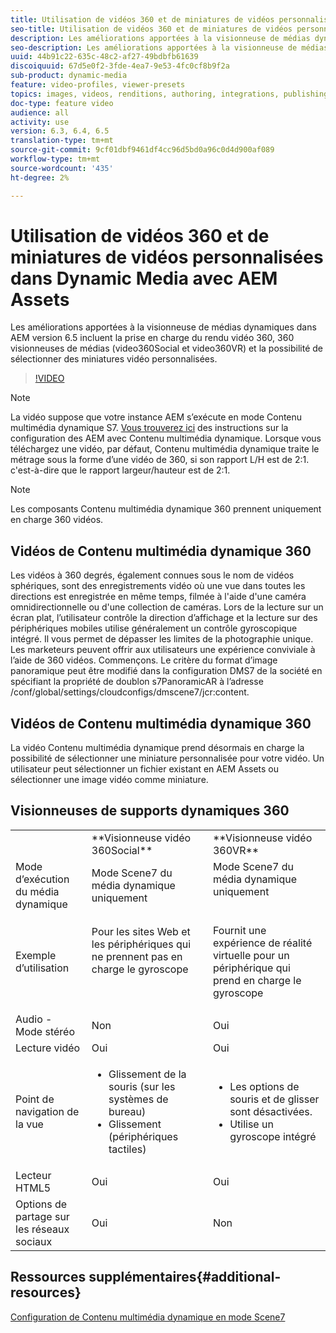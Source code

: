 ```yaml
---
title: Utilisation de vidéos 360 et de miniatures de vidéos personnalisées dans Dynamic Media avec AEM Assets
seo-title: Utilisation de vidéos 360 et de miniatures de vidéos personnalisées dans Dynamic Media avec AEM Assets
description: Les améliorations apportées à la visionneuse de médias dynamiques dans AEM version 6.5 incluent la prise en charge du rendu vidéo 360, 360 visionneuses de médias (video360Social et video360VR) et la possibilité de sélectionner des miniatures vidéo personnalisées.
seo-description: Les améliorations apportées à la visionneuse de médias dynamiques dans AEM version 6.5 incluent la prise en charge du rendu vidéo 360, 360 visionneuses de médias (video360Social et video360VR) et la possibilité de sélectionner des miniatures vidéo personnalisées.
uuid: 44b91c22-635c-48c2-af27-49bdbfb61639
discoiquuid: 67d5e0f2-3fde-4ea7-9e53-4fc0cf8b9f2a
sub-product: dynamic-media
feature: video-profiles, viewer-presets
topics: images, videos, renditions, authoring, integrations, publishing, metadata
doc-type: feature video
audience: all
activity: use
version: 6.3, 6.4, 6.5
translation-type: tm+mt
source-git-commit: 9cf01dbf9461df4cc96d5bd0a96c0d4d900af089
workflow-type: tm+mt
source-wordcount: '435'
ht-degree: 2%

---
```



# Utilisation de vidéos 360 et de miniatures de vidéos personnalisées dans Dynamic Media avec AEM Assets

Les améliorations apportées à la visionneuse de médias dynamiques dans AEM version 6.5 incluent la prise en charge du rendu vidéo 360, 360 visionneuses de médias (video360Social et video360VR) et la possibilité de sélectionner des miniatures vidéo personnalisées.

>[!VIDEO](https://video.tv.adobe.com/v/26391?quality=9&learn=on)

>[!NOTE]
>
>La vidéo suppose que votre instance AEM s’exécute en mode Contenu multimédia dynamique S7.  [Vous trouverez ici](https://helpx.adobe.com/experience-manager/6-3/assets/using/config-dynamic-fp-14410.html) des instructions sur la configuration des AEM avec Contenu multimédia dynamique. Lorsque vous téléchargez une vidéo, par défaut, Contenu multimédia dynamique traite le métrage sous la forme d’une vidéo de 360, si son rapport L/H est de 2:1. c&#39;est-à-dire que le rapport largeur/hauteur est de 2:1.

>[!NOTE]
>
>Les composants Contenu multimédia dynamique 360 prennent uniquement en charge 360 vidéos.

## Vidéos de Contenu multimédia dynamique 360

Les vidéos à 360 degrés, également connues sous le nom de vidéos sphériques, sont des enregistrements vidéo où une vue dans toutes les directions est enregistrée en même temps, filmée à l&#39;aide d&#39;une caméra omnidirectionnelle ou d&#39;une collection de caméras. Lors de la lecture sur un écran plat, l’utilisateur contrôle la direction d’affichage et la lecture sur des périphériques mobiles utilise généralement un contrôle gyroscopique intégré.  Il vous permet de dépasser les limites de la photographie unique. Les marketeurs peuvent offrir aux utilisateurs une expérience conviviale à l’aide de 360 vidéos.  Commençons. Le critère du format d’image panoramique peut être modifié dans la configuration DMS7 de la société en spécifiant la propriété de doublon s7PanoramicAR à l’adresse /conf/global/settings/cloudconfigs/dmscene7/jcr:content.

## Vidéos de Contenu multimédia dynamique 360

La vidéo Contenu multimédia dynamique prend désormais en charge la possibilité de sélectionner une miniature personnalisée pour votre vidéo. Un utilisateur peut sélectionner un fichier existant en AEM Assets ou sélectionner une image vidéo comme miniature.

## Visionneuses de supports dynamiques 360

<table> 
 <tbody>
   <tr>
      <td> </td>
      <td>**Visionneuse vidéo 360Social**</td>
      <td>**Visionneuse vidéo 360VR**</td>
   </tr>
   <tr>
      <td>Mode d’exécution du média dynamique</td>
      <td>Mode Scene7 du média dynamique uniquement</td>
      <td>Mode Scene7 du média dynamique uniquement<br>
         <br>
      </td>
   </tr>
   <tr>
      <td>Exemple d’utilisation </td>
      <td>
         <p>Pour les sites Web et les périphériques qui ne prennent pas en charge le gyroscope</p>
         <p> </p>
      </td>
      <td>
         <p>Fournit une expérience de réalité virtuelle pour un périphérique qui prend en charge le gyroscope </p>
      </td>
   </tr>
   <tr>
      <td>Audio - Mode stéréo</td>
      <td>Non</td>
      <td>Oui</td>
   </tr>
   <tr>
      <td>Lecture vidéo</td>
      <td>Oui</td>
      <td>Oui</td>
   </tr>
   <tr>
      <td>Point de navigation de la vue</td>
      <td>
         <ul>
            <li>Glissement de la souris (sur les systèmes de bureau)</li>
            <li>Glissement (périphériques tactiles)</li>
         </ul>
      </td>
      <td>
         <ul>
            <li>Les options de souris et de glisser sont désactivées.</li>
            <li>Utilise un gyroscope intégré</li>
         </ul>
      </td>
   </tr>
   <tr>
      <td>Lecteur HTML5</td>
      <td>Oui</td>
      <td>Oui</td>
   </tr>
   <tr>
      <td>Options de partage sur les réseaux sociaux</td>
      <td>Oui</td>
      <td>Non</td>
   </tr>
</tbody>
</table>

## Ressources supplémentaires{#additional-resources}

[Configuration de Contenu multimédia dynamique en mode Scene7](https://helpx.adobe.com/experience-manager/6-5/assets/using/config-dms7.html)
